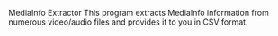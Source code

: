 MediaInfo Extractor
This program extracts MediaInfo information from numerous video/audio files and provides it to you in CSV format.
